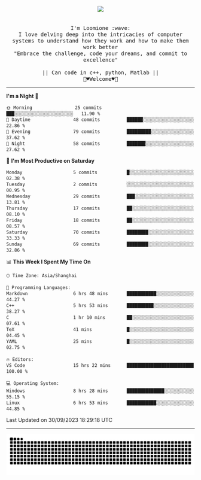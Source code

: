 <p align="center"><img src="https://i.imgur.com/A6bWGFl.gif"/></p>

<p align="center">
  <br />
  <samp>
    I'm Loomione :wave:
    <br />
    I love delving deep into the intricacies of computer systems to understand how they work and how to make them work better
    <br />
    "Embrace the challenge, code your dreams, and commit to excellence"
    <br>
                  <br> || Can code in c++, python, Matlab || <br>
                             🌼♥️Welcome♥️🥰
  </samp>
</p> 

-------

<!--START_SECTION:waka-->
**I'm a Night 🦉** 

```text
🌞 Morning                25 commits          ███░░░░░░░░░░░░░░░░░░░░░░   11.90 % 
🌆 Daytime                48 commits          ██████░░░░░░░░░░░░░░░░░░░   22.86 % 
🌃 Evening                79 commits          █████████░░░░░░░░░░░░░░░░   37.62 % 
🌙 Night                  58 commits          ███████░░░░░░░░░░░░░░░░░░   27.62 % 
```
📅 **I'm Most Productive on Saturday** 

```text
Monday                   5 commits           █░░░░░░░░░░░░░░░░░░░░░░░░   02.38 % 
Tuesday                  2 commits           ░░░░░░░░░░░░░░░░░░░░░░░░░   00.95 % 
Wednesday                29 commits          ███░░░░░░░░░░░░░░░░░░░░░░   13.81 % 
Thursday                 17 commits          ██░░░░░░░░░░░░░░░░░░░░░░░   08.10 % 
Friday                   18 commits          ██░░░░░░░░░░░░░░░░░░░░░░░   08.57 % 
Saturday                 70 commits          ████████░░░░░░░░░░░░░░░░░   33.33 % 
Sunday                   69 commits          ████████░░░░░░░░░░░░░░░░░   32.86 % 
```


📊 **This Week I Spent My Time On** 

```text
🕑︎ Time Zone: Asia/Shanghai

💬 Programming Languages: 
Markdown                 6 hrs 48 mins       ███████████░░░░░░░░░░░░░░   44.27 % 
C++                      5 hrs 53 mins       ██████████░░░░░░░░░░░░░░░   38.27 % 
C                        1 hr 10 mins        ██░░░░░░░░░░░░░░░░░░░░░░░   07.61 % 
TeX                      41 mins             █░░░░░░░░░░░░░░░░░░░░░░░░   04.45 % 
YAML                     25 mins             █░░░░░░░░░░░░░░░░░░░░░░░░   02.75 % 

🔥 Editors: 
VS Code                  15 hrs 22 mins      █████████████████████████   100.00 % 

💻 Operating System: 
Windows                  8 hrs 28 mins       ██████████████░░░░░░░░░░░   55.15 % 
Linux                    6 hrs 53 mins       ███████████░░░░░░░░░░░░░░   44.85 % 
```


 Last Updated on 30/09/2023 18:29:18 UTC
<!--END_SECTION:waka-->
-------
<div align="center">
<picture>
  <source media="(prefers-color-scheme: dark)" srcset="https://raw.githubusercontent.com/Loomione/Loomione/output/github-contribution-grid-snake-dark.svg">
  <source media="(prefers-color-scheme: light)" srcset="https://raw.githubusercontent.com/Loomione/Loomione/output/github-contribution-grid-snake.svg">
  <img alt="github contribution grid snake animation" src="https://raw.githubusercontent.com/Loomione/Loomione/output/github-contribution-grid-snake.svg">
</picture>
</div>




